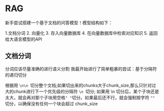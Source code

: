 # RAG
新手尝试搭建一个基于文档的问答模型！模型结构如下：

1.文档分词 2. 向量化 3. 存入向量数据库 4. 在向量数据库中检索对应知识 5. 返回给大语言模型的API

## 文档分词
分词应该尽量准确的进行语义分割
我最开始进行了简单粗暴的尝试：基于分隔符的递归切分

根据用  `\n\n `切分整个文档;如果切出来的chunks大于chunk_size,那么只针对过大的chunk进行下一个优先级的分隔符 `\n `切分; 如果用 \n 切分后，某个子块还是太大，就会再对那个子块用空格` " " `切分。如果最后还不行，就会强制按字符 `"" `切分，以确保没有任何一个块会超过 chunk_size

